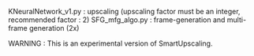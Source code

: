 KNeuralNetwork_v1.py : upscaling (upscaling factor must be an integer, recommended factor : 2)
SFG_mfg_algo.py : frame-generation and multi-frame generation (2x)

WARNING : This is an experimental version of SmartUpscaling.